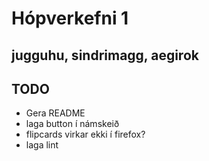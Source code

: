 # Hópverkefni 1

## jugguhu, sindrimagg, aegirok

## TODO

- Gera README
- laga button í námskeið
- flipcards virkar ekki í firefox?
- laga lint
